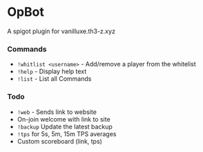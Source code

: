 # OpBot

A spigot plugin for vanilluxe.th3-z.xyz

### Commands

 - `!whitlist <username>` - Add/remove a player from the whitelist
 - `!help` - Display help text
 - `!list` - List all Commands

### Todo

 - `!web` - Sends link to website
 - On-join welcome with link to site
 - `!backup` Update the latest backup
 - `!tps` for 5s, 5m, 15m TPS averages
 - Custom scoreboard (link, tps)